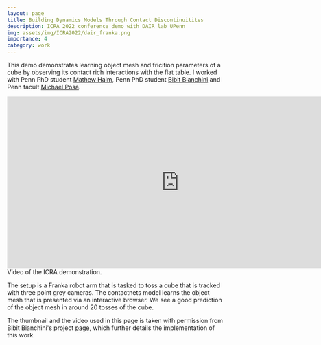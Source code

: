 ```yaml
---
layout: page
title: Building Dynamics Models Through Contact Discontinuitites
description: ICRA 2022 conference demo with DAIR lab UPenn
img: assets/img/ICRA2022/dair_franka.png
importance: 4
category: work
---
```

This demo demonstrates learning object mesh and fricition parameters of a cube by observing its contact rich interactions with the flat table. I worked with Penn PhD student [Mathew Halm](https://matthalm.net/), Penn PhD student [Bibit Bianchini](http://www.bianchini-love.com/bibit) and Penn facult [Michael Posa](https://www.grasp.upenn.edu/people/michael-posa/). 
<div class="row">
    <iframe width="800" height="400" src="https://www.youtube.com/embed/Ko9i11to9_A" title="ICRA demo" frameborder="0" allow="accelerometer; autoplay; clipboard-write; encrypted-media; gyroscope; picture-in-picture; web-share" allowfullscreen></iframe>
</div>
<div class="caption">
    Video of the ICRA demonstration. 
</div>

The setup is a Franka robot arm that is tasked to toss a cube that is tracked with three point grey cameras. The contactnets model learns the object mesh that is presented via an interactive browser. We see a good prediction of the object mesh in around 20 tosses of the cube. 

The thumbnail and the video used in this page is taken with permission from Bibit Bianchini's project [page](http://www.bianchini-love.com/posts/live-contactnets-demo-with-franka-arm), which further details the implementation of this work.  
